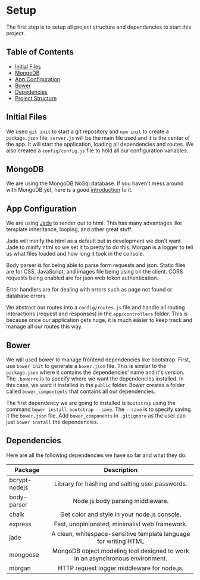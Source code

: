 # Setup

The first step is to setup all project structure and dependencies 
to start this project.

## Table of Contents

- [Initial Files](#initial-files)
- [MongoDB](#mongodb)
- [App Configuration](#app-configuration)
- [Bower](#bower)
- [Depedencies](#dependencies)
- [Project Structure](#project-structure)

Initial Files
-------------

We used `git init` to start a git repository and `npm init` to create a 
`package.json` file.
`server.js` will be the main file used and it is the center of the app. It 
will start the application, loading all dependencies and routes. 
We also created a `config/config.js` file to hold all our configuration 
variables.

MongoDB
-------

We are using the MongoDB NoSql database. If you haven't mess around with 
MongoDB yet, here is a good [introduction][mongodb] to it.

[mongodb]: https://scotch.io/tutorials/an-introduction-to-mongodb

App Configuration
-----------------

We are using [Jade][jade] to render out to html. This has many advantages like 
template inheritance, looping, and other great stuff.

Jade will minify the html as a default but in development we don't want Jade 
to minify html so we set it to pretty to do this. Morgan is a logger to tell 
us what files loaded and how long it took in the console.

Body parser is for being able to parse form requests and json.
Static files are for CSS, JavaScript, and images file being using on the 
client. CORS requests being enabled are for json web token authentication.

Error handlers are for dealing with errors such as page not found or database 
errors.

We abstract our routes into a `config/routes.js` file and handle all routing 
interactions (request and responses) in the `app/controllers` folder. This is 
because once our application gets huge, it is much easier to keep track and 
manage all our routes this way.

[jade]: http://jade-lang.com

Bower
-----

We will used bower to manage frontend dependencies like bootstrap. First, 
use `bower init` to generate a `bower.json` file. This is similar to the 
`package.json` where it contains the dependencies' name and it's version. The 
`.bowerrc` is to specify where we want the dependencies installed. In this 
case, we want it installed in the `public` folder. Bower creates a folder 
called `bower_compontents` that contains all our dependencies.

The first dependency we are going to installed is `bootstrap` using the 
command  `bower install bootstrap --save`. The `--save` is to specify saving 
it the `bower.json` file. Add `bower_components` in `.gitignore` as the user 
can just `bower install` the dependencies.

Dependencies
------------

Here are all the following dependencies we have so far and what they do:

| Package                  | Description                                                                   |
| ------------------------ |:-----------------------------------------------------------------------------:|
| bcrypt-nodejs            | Library for hashing and salting user passwords.                               |
| body-parser              | Node.js body parsing middleware.                                              |
| chalk                    | Get color and style in your node.js console.                                  |
| express                  | Fast, unopinionated, minimalist web framework.                                |
| jade                     | A clean, whitespace-sensitive template language for writing HTML              |
| mongoose                 | MongoDB object modeling tool designed to work in an asynchronous environment. |
| morgan                   | HTTP request logger middleware for node.js.                                   |
